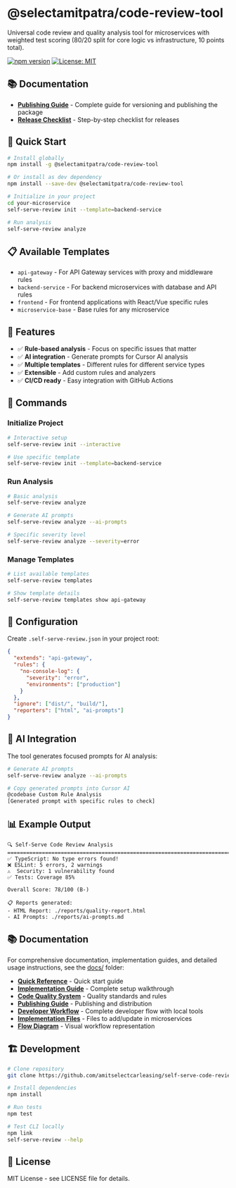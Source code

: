 # @selectamitpatra/code-review-tool

Universal code review and quality analysis tool for microservices with weighted test scoring (80/20 split for core logic vs infrastructure, 10 points total).

[![npm version](https://badge.fury.io/js/@selectamitpatra%2Fcode-review-tool.svg)](https://www.npmjs.com/package/@selectamitpatra/code-review-tool)
[![License: MIT](https://img.shields.io/badge/License-MIT-yellow.svg)](https://opensource.org/licenses/MIT)

## 📚 Documentation

- **[Publishing Guide](./PUBLISHING_GUIDE.md)** - Complete guide for versioning and publishing the package
- **[Release Checklist](./RELEASE_CHECKLIST.md)** - Step-by-step checklist for releases

## 🚀 Quick Start

```bash
# Install globally
npm install -g @selectamitpatra/code-review-tool

# Or install as dev dependency
npm install --save-dev @selectamitpatra/code-review-tool

# Initialize in your project
cd your-microservice
self-serve-review init --template=backend-service

# Run analysis
self-serve-review analyze
```

## 📋 Available Templates

- `api-gateway` - For API Gateway services with proxy and middleware rules
- `backend-service` - For backend microservices with database and API rules
- `frontend` - For frontend applications with React/Vue specific rules
- `microservice-base` - Base rules for any microservice

## 🎯 Features

- ✅ **Rule-based analysis** - Focus on specific issues that matter
- ✅ **AI integration** - Generate prompts for Cursor AI analysis
- ✅ **Multiple templates** - Different rules for different service types
- ✅ **Extensible** - Add custom rules and analyzers
- ✅ **CI/CD ready** - Easy integration with GitHub Actions

## 📖 Commands

### Initialize Project
```bash
# Interactive setup
self-serve-review init --interactive

# Use specific template
self-serve-review init --template=backend-service
```

### Run Analysis
```bash
# Basic analysis
self-serve-review analyze

# Generate AI prompts
self-serve-review analyze --ai-prompts

# Specific severity level
self-serve-review analyze --severity=error
```

### Manage Templates
```bash
# List available templates
self-serve-review templates

# Show template details
self-serve-review templates show api-gateway
```

## 🔧 Configuration

Create `.self-serve-review.json` in your project root:

```json
{
  "extends": "api-gateway",
  "rules": {
    "no-console-log": {
      "severity": "error",
      "environments": ["production"]
    }
  },
  "ignore": ["dist/", "build/"],
  "reporters": ["html", "ai-prompts"]
}
```

## 🤖 AI Integration

The tool generates focused prompts for AI analysis:

```bash
# Generate AI prompts
self-serve-review analyze --ai-prompts

# Copy generated prompts into Cursor AI
@codebase Custom Rule Analysis
[Generated prompt with specific rules to check]
```

## 📊 Example Output

```
🔍 Self-Serve Code Review Analysis
================================================================================
✅ TypeScript: No type errors found!
❌ ESLint: 5 errors, 2 warnings
⚠️  Security: 1 vulnerability found
✅ Tests: Coverage 85%

Overall Score: 78/100 (B-)

📋 Reports generated:
- HTML Report: ./reports/quality-report.html
- AI Prompts: ./reports/ai-prompts.md
```

## 📚 Documentation

For comprehensive documentation, implementation guides, and detailed usage instructions, see the [docs/](docs/) folder:

- **[Quick Reference](docs/QUICK_REFERENCE.md)** - Quick start guide
- **[Implementation Guide](docs/IMPLEMENTATION_GUIDE.md)** - Complete setup walkthrough
- **[Code Quality System](docs/CODE_QUALITY_SYSTEM.md)** - Quality standards and rules
- **[Publishing Guide](docs/PUBLISHING_GUIDE.md)** - Publishing and distribution
- **[Developer Workflow](DEVELOPER_WORKFLOW.md)** - Complete developer flow with local tools
- **[Implementation Files](IMPLEMENTATION_FILES.md)** - Files to add/update in microservices
- **[Flow Diagram](DEVELOPER_FLOW_DIAGRAM.md)** - Visual workflow representation

## 🏗️ Development

```bash
# Clone repository
git clone https://github.com/amitselectcarleasing/self-serve-code-review-tool.git

# Install dependencies
npm install

# Run tests
npm test

# Test CLI locally
npm link
self-serve-review --help
```

## 📄 License

MIT License - see LICENSE file for details.
